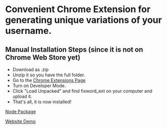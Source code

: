 # Convenient Chrome Extension for generating unique variations of your username.

<h2>Manual Installation Steps (since it is not on Chrome Web Store yet)</h2>

- Download as .zip
- Unzip it so you have the full folder.
- Go to the [Chrome Extensions Page](chrome://extensions/)
- Turn on Developer Mode.
- Click "Load Unpacked" and find fixword_ext on your computer and upload it. 
- That's all, it is now installed! 

[Node Package](https://github.com/sarthyparty/fixword)

[Website Demo](https://fixword.netlify.app/)


